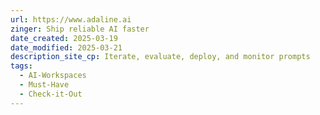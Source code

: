 ```yaml
---
url: https://www.adaline.ai
zinger: Ship reliable AI faster
date_created: 2025-03-19
date_modified: 2025-03-21
description_site_cp: Iterate, evaluate, deploy, and monitor prompts
tags:
  - AI-Workspaces
  - Must-Have
  - Check-it-Out
---
```

